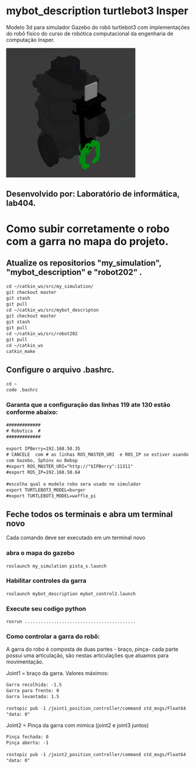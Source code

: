 # mybot_description turtlebot3 Insper

Modelo 3d para simulador Gazebo do robô turtlebot3 com implementações do robô físico do curso de robótica computacional da engenharia de computação Insper.

<img src="/image.png" width="350" height="350">

## Desenvolvido por: Laboratório de informática, lab404.

# Como subir corretamente o robo com a garra no mapa do projeto.

## Atualize os repositorios "my_simulation", "mybot_description" e "robot202" .

    cd ~/catkin_ws/src/my_simulation/ 
    git checkout master
    git stash
    git pull
    cd ~/catkin_ws/src/mybot_descripton
    git checkout master
    git stash
    git pull
    cd ~/catkin_ws/src/robot202
    git pull
    cd ~/catkin_ws
    catkin_make
 
 ## Configure o arquivo .bashrc.
    
    cd ~
    code .bashrc

### Garanta que a configuração das linhas 119 ate 130 estão conforme abaixo:

    #############
    # Robotica  #
    #############

    export IPBerry=192.168.50.35
    # CANCELE  com # as linhas ROS_MASTER_URI  e ROS_IP se estiver usando com Gazebo, Sphinx ou Bebop
    #export ROS_MASTER_URI="http://"$IPBerry":11311" 
    #export ROS_IP=192.168.50.64

    #escolha qual o modelo robo sera usado no simulador
    export TURTLEBOT3_MODEL=burger 
    #export TURTLEBOT3_MODEL=waffle_pi

## Feche todos os terminais e abra um terminal novo

Cada comando deve ser executado em um terminal novo

### abra o mapa do gazebo

    roslaunch my_simulation pista_s.launch
    
### Habilitar controles da garra

    roslaunch mybot_description mybot_control2.launch     
 
### Execute seu codigo python

    rosrun ..........................................


### Como controlar a garra do robô:

A garra do robo é composta de duas partes - braço, pinça- cada parte possui uma articulação, são nestas articulações que atuamos para movimentação.

Joint1 = braço da garra. Valores máximos:

    Garra recolhida: -1.5
    Garra para frente: 0
    Garra levantada: 1.5
    
    rostopic pub -1 /joint1_position_controller/command std_msgs/Float64 "data: 0"

Joint2 = Pinça da garra com mimica (joint2 e joint3 juntos)

    Pinça fechada: 0
    Pinça aberta: -1

    rostopic pub -1 /joint2_position_controller/command std_msgs/Float64 "data: 0"
